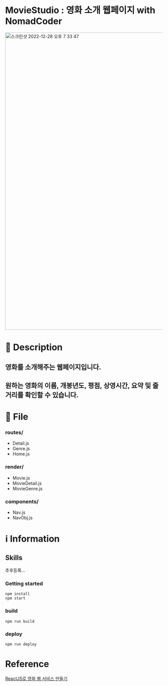 # MovieStudio : 영화 소개 웹페이지 with NomadCoder

<img width="950" alt="스크린샷 2022-12-28 오후 7 33 47" src="https://user-images.githubusercontent.com/87015084/212919015-6c1e4cb8-9abe-42d8-8bb6-aa5073e5dd2f.png">


# 🧐 Description

## 영화를 소개해주는 웹페이지입니다. 
## 원하는 영화의 이름, 개봉년도, 평점, 상영시간, 요약 및 줄거리를 확인할 수 있습니다.


# 📁 File
### routes/ 
* Detail.js
* Genre.js
* Home.js

### render/
* Movie.js
* MovieDetail.js
* MovieGenre.js

### components/
* Nav.js
* NavObj.js

# ℹ️ Information

## Skills
추후등록...

### Getting started
```
npm install
npm start
```

### build
```
npm run build
```

### deploy
```
npm run deploy
```

# Reference

[ReactJS로 영화 웹 서비스 만들기](https://nomadcoders.co/react-for-beginners/lobby)
